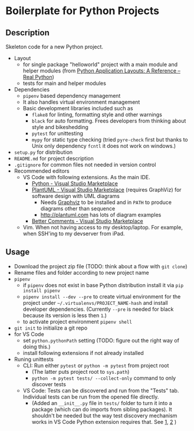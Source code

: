 # Boilerplate for Python Projects

## Description

Skeleton code for a new Python project.

- Layout
  - for single package "helloworld" project with a main module and helper modules (from [Python Application Layouts: A Reference – Real Python](https://realpython.com/python-application-layouts/))
  - tests for main and helper modules
- Dependencies
  - `pipenv` based dependency management
  - It also handles virtual environment management
  - Basic development libraries included such as
    - `flake8` for linting, formatting style and other warnings
    - `black` for auto formatting. Frees developers from thinking about style and bikeshedding
    - `pytest` for unittesting
    - `mypy` for static type checking (tried `pyre-check` first but thanks to Unix only dependency `fcntl` it does not work on windows.)
- `setup.py` for distribution
- `README.md` for project description
- `.gitignore` for common files not needed in version control
- Recommended editors
  - VS Code with following extensions. As the main IDE.
    - [Python \- Visual Studio Marketplace](https://marketplace.visualstudio.com/items?itemName=ms-python.python)
    - [PlantUML \- Visual Studio Marketplace](https://marketplace.visualstudio.com/items?itemName=jebbs.plantuml) (requires GraphViz) for software design with UML diagrams
      - Needs [Graphviz](https://graphviz.gitlab.io/) to be installed and in `PATH` to produce diagrams other than sequence
      - http://plantuml.com has lots of diagram examples
    - [Better Comments \- Visual Studio Marketplace](https://marketplace.visualstudio.com/items?itemName=aaron-bond.better-comments)
  - Vim. When not having access to my desktop/laptop. For example, when SSH'ing to my devserver from iPad.

## Usage

- Download the project zip file (TODO: think about a flow with `git clone`)
- Rename files and folder according to new project name
- `pipenv`
  - if `pipenv` does not exist in base Python distribution install it via `pip install pipenv`
  - `pipenv install --dev --pre` to create virtual environment for the project under `~/.virtualenvs/PROJECT_NAME-hash` and install developer dependencies. (Currently `--pre` is needed for black because its version is less then `1`.)
  - to activate project environment `pipenv shell`
- `git init` to initialize a git repo
- for VS Code
  - set `python.pythonPath` setting (TODO: figure out the right way of doing this.)
  - install following extensions if not already installed
- Runing unittests
  - CLI: Run either `pytest` or `python -m pytest` from project root
    - (The latter puts project root to `sys.path`)
    - `python -m pytest tests/ --collect-only` command to only discover tests
  - VS Code: Tests can be discovered and run from the "Tests" tab. Individual tests can be run from the opened file directly.
    - (Added an `__init__.py` file in `tests/` folder to turn it into a package (which can do imports from sibling packages). It shouldn't be needed but the way test discovery mechanism works in VS Code Python extension requires that. See [1](https://stackoverflow.com/questions/10253826/path-issue-with-pytest-importerror-no-module-named-yadayadayada), [2](https://github.com/microsoft/vscode-python/issues/6347) )
